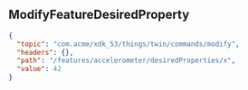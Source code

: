 ## ModifyFeatureDesiredProperty

```json
{
  "topic": "com.acme/xdk_53/things/twin/commands/modify",
  "headers": {},
  "path": "/features/accelerometer/desiredProperties/x",
  "value": 42
}
```